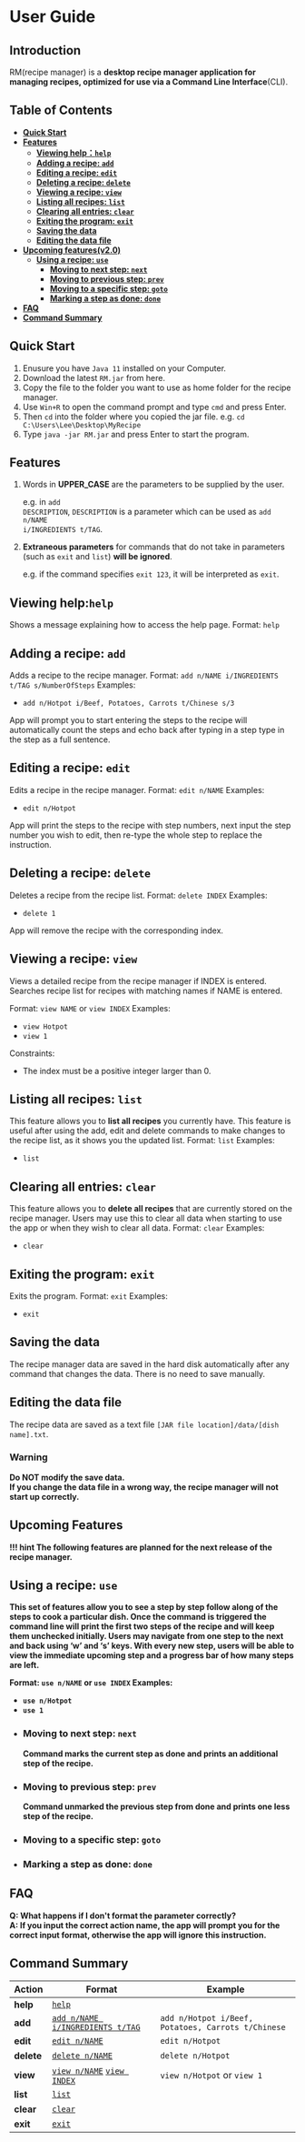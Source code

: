<!-- ---
layout: page
title: User Guide
--- -->
<h1> User Guide </h1>
<h2> Introduction </h2>
RM(recipe manager) is a <strong>desktop recipe manager application for managing recipes, optimized for use via a Command Line Interface</strong>(CLI). 
<h2> Table of Contents </h2>

* **[Quick Start](#quick-start)**
* **[Features](#features)**
    * **[Viewing help：`help`](#viewing-help-help)**
    * **[Adding a recipe: `add`](#adding-a-recipe-add)**
    * **[Editing a recipe: `edit`](#editing-a-recipe-edit)**
    * **[Deleting a recipe: `delete`](#deleting-a-recipe-delete)**
    * **[Viewing a recipe: `view`](#viewing-a-recipe-view)**
    * **[Listing all recipes: `list`](#listing-all-recipes-list)**
    * **[Clearing all entries: `clear`](#clearing-all-entries-clear)**
    * **[Exiting the program: `exit`](#exiting-the-program-exit)**
    * **[Saving the data](#save-data)**
    * **[Editing the data file](#edit-data)**
* **[Upcoming features(v2.0)](#upcoming-features)**
    * **[Using a recipe: `use`](#using-a-recipe-use)**
        * **[Moving to next step: `next`](#moving-to-next-step-next)**
        * **[Moving to previous step: `prev`](#moving-to-previous-step-prev)**
        * **[Moving to a specific step: `goto`](#moving-to-a-specific-step-goto)**
        * **[Marking a step as done: `done`](#marking-a-step-as-done-done)**
* **[FAQ](#faq)**
* **[Command Summary](#command-summary)**
<h2 id="quick-start"> Quick Start</h2>

1. Enusure you have `Java 11` installed on your Computer.
2. Download the latest `RM.jar` from here.
3. Copy the file to the folder you want to use as home folder for the recipe manager.
4. Use `Win+R` to open the command prompt and type `cmd` and press Enter.
5. Then `cd` into the folder where you copied the jar file. e.g. `cd C:\Users\Lee\Desktop\MyRecipe`
6. Type `java -jar RM.jar` and press Enter to start the program.
<h2 id="features"> Features</h2>
<ol>
<li>
Words in <strong>UPPER_CASE</strong> are the parameters to be supplied by the user.
    
e.g. in <code class="language-plaintext highlighter-rouge">add DESCRIPTION</code>, <code class="language-plaintext highlighter-rouge">DESCRIPTION</code> is a parameter which can be used as <code class="language-plaintext highlighter-rouge">add n/NAME i/INGREDIENTS t/TAG</code>.
</li>    
<li>
<strong>Extraneous parameters</strong> for commands that do not take in parameters (such as <code class="language-plaintext highlighter-rouge">exit</code> and <code class="language-plaintext highlighter-rouge">list</code>) <strong>will be ignored</strong>.

e.g. if the command specifies <code class="language-plaintext highlighter-rouge">exit 123</code>, it will be interpreted as <code class="language-plaintext highlighter-rouge">exit</code>.
</li>
</ol>

<h2 id="viewing-help-help"> Viewing help:<code class="language-plaintext highlighter-rouge">help</code></h2>

Shows a message explaining how to access the help page.
Format: `help`

<h2 id="adding-a-recipe-add"> Adding a recipe: <code class="language-plaintext highlighter-rouge">add</code></h2>

Adds a recipe to the recipe manager.
Format: `add n/NAME i/INGREDIENTS t/TAG s/NumberOfSteps`
Examples:
* `add n/Hotpot i/Beef, Potatoes, Carrots t/Chinese s/3`
<p>App will prompt you to start entering the steps to the recipe
will automatically count the steps and echo back after typing in a step
type in the step as a full sentence.</p>

<h2 id="editing-a-recipe-edit"> Editing a recipe: <code class="language-plaintext highlighter-rouge">edit</code></h2>

Edits a recipe in the recipe manager.
Format: `edit n/NAME`
Examples:
* `edit n/Hotpot`
<p>App will print the steps to the recipe with step numbers, next input the step number you wish to edit, then re-type the whole step to replace the instruction.</p>

<h2 id="deleting-a-recipe-delete"> Deleting a recipe: <code class="language-plaintext highlighter-rouge">delete</code></h2>

Deletes a recipe from the recipe list.
Format: `delete INDEX`
Examples:
* `delete 1`
<p>App will remove the recipe with the corresponding index.</p>

<h2 id="viewing-a-recipe-view"> Viewing a recipe: <code class="language-plaintext highlighter-rouge">view</code></h2>

<div>Views a detailed recipe from the recipe manager if INDEX is entered.</div>

<div>Searches recipe list for recipes with matching names if NAME is entered.</div>

Format: `view NAME` or `view INDEX`
Examples:
* `view Hotpot`
* `view 1`

Constraints:
* The index must be a positive integer larger than 0.

<h2 id="listing-all-recipes-list"> Listing all recipes: <code class="language-plaintext highlighter-rouge">list</code></h2>

This feature allows you to **list all recipes** you currently have. This feature is useful after using the add, edit and delete commands to make changes to the recipe list, as it shows you the updated list.
Format: `list`
Examples:
* `list`

<h2 id="clearing-all-entries-clear"> Clearing all entries: <code class="language-plaintext highlighter-rouge">clear</code></h2>

This feature allows you to **delete all recipes** that are currently stored on the recipe manager. Users may use this to clear all data when starting to use the app or when they wish to clear all data.
Format: `clear`
Examples:
* `clear`

<h2 id="exiting-the-program-exit"> Exiting the program: <code class="language-plaintext highlighter-rouge">exit</code></h2>

Exits the program.
Format: `exit`
Examples:
* `exit`

<h2 id="save-data"> Saving the data </h2>
The recipe manager data are saved in the hard disk automatically after any command that changes the data. There is no need to save manually.

<h2 id="edit-data"> Editing the data file </h2>

The recipe data are saved as a text file `[JAR file location]/data/[dish name].txt`. <strong class="alert alert-warning">

<h3> Warning </h3>
    <div>Do <strong>NOT</strong> modify the save data.</div>
    If you change the data file <strong>in a wrong way</strong>, the recipe manager will not start up correctly.


<h2 id="upcoming-features"> Upcoming Features </h2>

!!! hint
    The following features are planned for the next release of the recipe manager.

<h2 id="using-a-recipe-use"> Using a recipe: <code class="language-plaintext highlighter-rouge">use</code></h2>
<p> 
This set of features allow you to see a step by step follow along of the steps to cook a particular dish. Once the command is triggered the command line will print the first two steps of the recipe and will keep them unchecked initially. Users may navigate from one step to the next and back using ‘w’ and ‘s’ keys. With every new step, users will be able to view the immediate upcoming step and a progress bar of how many steps are left.
</p>

Format: `use n/NAME` or `use INDEX`
Examples:
* `use n/Hotpot`
* `use 1`

<ul>
    <li>
        <h3 id="moving-to-next-step-next"> Moving to next step: <code class="language-plaintext highlighter-rouge">next</code></h3>
        <p>
            Command marks the current step as done and prints an additional step of the recipe.
        </p>
    </li>
    <li>
        <h3 id="moving-to-previous-step-prev"> Moving to previous step: <code class="language-plaintext highlighter-rouge">prev</code></h3>
        <p>
            Command unmarked the previous step from done and prints one less step of the recipe.
        </p>
    </li>
    <li>
        <h3 id="moving-to-a-specific-step-goto"> Moving to a specific step: <code class="language-plaintext highlighter-rouge">goto</code></h3>
    </li>
    <li>
        <h3 id="marking-a-step-as-done-done"> Marking a step as done: <code class="language-plaintext highlighter-rouge">done</code></h3>
    </li>
</ul>

<h2 id='faq'> FAQ </h2>
<strong>Q:</strong> What happens if I don't format the parameter correctly?<br>
<strong>A:</strong> If you input the correct action name, the app will prompt you for the correct input format, otherwise the app will ignore this instruction.<br>

<h2 id='command-summary'> Command Summary </h2>


|  Action   | 	Format  | Example |
|  ----  | ----  | ----  |
| **help**  | [`help`](#viewing-help-help) | |
| **add**  | [`add n/NAME i/INGREDIENTS t/TAG`](#adding-a-recipe-add)| `add n/Hotpot i/Beef, Potatoes, Carrots t/Chinese` |
| **edit**  | [`edit n/NAME`](#editing-a-recipe-edit)| `edit n/Hotpot` |
| **delete**  | [`delete n/NAME`](#deleting-a-recipe-delete)| `delete n/Hotpot` |
| **view**  | [`view n/NAME`](#viewing-a-recipe-view) [`view INDEX`](#viewing-a-recipe-view) | `view n/Hotpot` or `view 1`  |
| **list**  | [`list`](#listing-all-recipes-list)| |
| **clear**  | [`clear`](#clearing-all-entries-clear)| |
| **exit**  | [`exit`](#exiting-the-program-exit)| |
